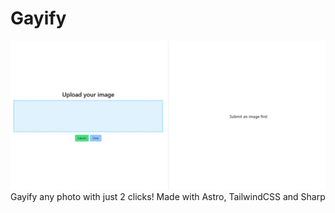 # Gayify

![gayify website](readmebanner.png)
Gayify any photo with just 2 clicks! Made with Astro, TailwindCSS and Sharp